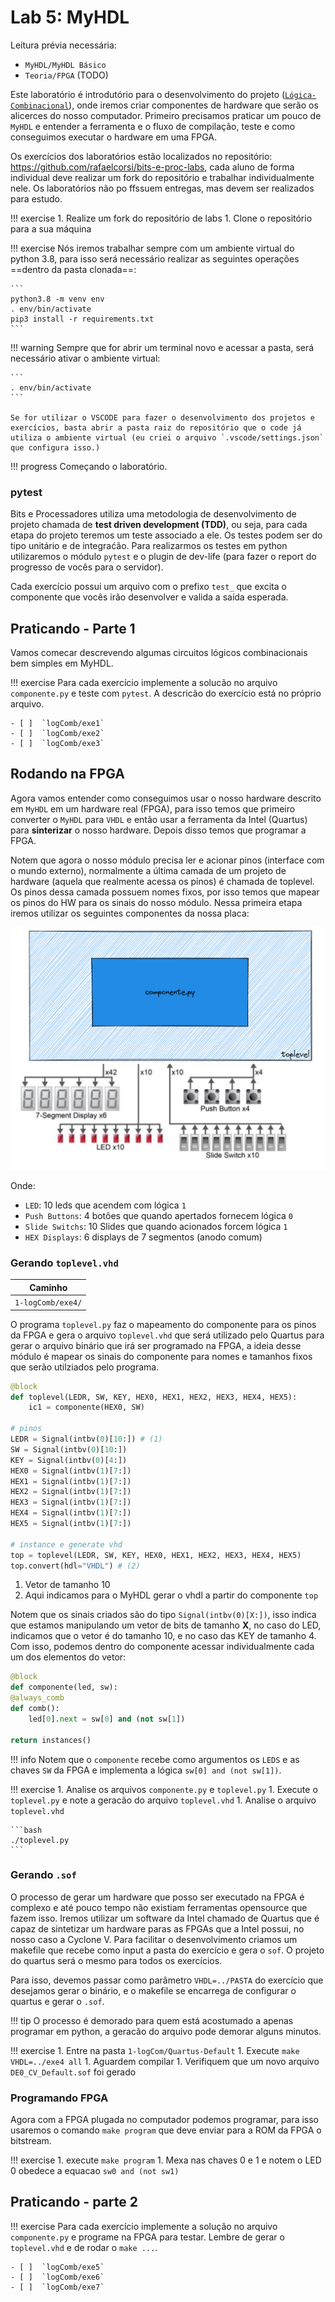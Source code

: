 # Lab 5: MyHDL

Leitura prévia necessária:

- `MyHDL/MyHDL Básico`
- `Teoria/FPGA` (TODO)

Este laboratório é introdutório para o desenvolvimento do projeto ([`Lógica-Combinacional`](/bits-e-proc/class/logiComb-Projeto)), onde iremos criar componentes de hardware que serão os alicerces do nosso computador. Primeiro precisamos praticar um pouco de `MyHDL` e entender a ferramenta e o fluxo de compilação, teste e como conseguimos executar o hardware em uma FPGA.

Os exercícios dos laboratórios estão localizados no repositório:  https://github.com/rafaelcorsi/bits-e-proc-labs, cada aluno de forma individual deve realizar um fork do repositório e trabalhar individualmente nele. Os laboratórios não po ffssuem entregas, mas devem ser realizados para estudo.

!!! exercise
    1. Realize um fork do repositório de labs
    1. Clone o repositório para a sua máquina
    
!!! exercise
    Nós iremos trabalhar sempre com um ambiente virtual do python 3.8, para isso será necessário realizar as seguintes operações ==dentro da pasta clonada==:

    ```
    python3.8 -m venv env
    . env/bin/activate
    pip3 install -r requirements.txt
    ```

!!! warning 
    Sempre que for abrir um terminal novo e acessar a pasta, será necessário ativar o ambiente virtual:
   
    ```
    . env/bin/activate
    ```
    
    Se for utilizar o VSCODE para fazer o desenvolvimento dos projetos e exercícios, basta abrir a pasta raiz do repositório que o code já utiliza o ambiente virtual (eu criei o arquivo `.vscode/settings.json` que configura isso.)
    
!!! progress
    Começando o laboratório.

### pytest

Bits e Processadores utiliza uma metodologia de desenvolvimento de projeto chamada de **test driven development (TDD)**, ou seja, para cada etapa do projeto teremos um teste associado a ele. Os testes podem ser do tipo unitário e de integraćão. Para realizarmos os testes em python utilizaremos o módulo `pytest` e o plugin de dev-life (para fazer o report do progresso de vocês para o servidor).

Cada exercício possui um arquivo com o prefixo `test_` que excita o componente que vocês irão desenvolver e valida a saída esperada. 

## Praticando - Parte 1

Vamos comecar descrevendo algumas circuitos lógicos combinacionais bem simples em MyHDL. 

!!! exercise
    Para cada exercício implemente a solucão no arquivo `componente.py` e teste com `pytest`. A descricão do exercício está no próprio arquivo.

    - [ ]  `logComb/exe1`
    - [ ]  `logComb/exe2`
    - [ ]  `logComb/exe3`

## Rodando na FPGA

Agora vamos entender como conseguimos usar o nosso hardware descrito em `MyHDL` em um hardware real (FPGA), para isso temos que primeiro converter o `MyHDL` para `VHDL` e então usar a ferramenta da Intel (Quartus) para **sinterizar** o nosso hardware. Depois disso temos que programar a FPGA.

Notem que agora o nosso módulo precisa ler e acionar pinos (interface com o mundo externo), normalmente a última camada de um projeto de hardware (aquela que realmente acessa os pinos) é chamada de toplevel. Os pinos dessa camada possuem nomes fixos, por isso temos que mapear os pinos do HW para os sinais do nosso módulo. Nessa primeira etapa iremos utilizar os seguintes componentes da nossa placa:

![](figs/logComb-new/toplevel.png)

Onde:

- `LED`: 10 leds que acendem com lógica `1`
- `Push Buttons`: 4 botões que quando apertados fornecem lógica `0`
- `Slide Switchs`: 10 Slides que quando acionados forcem lógica `1`
- `HEX Displays`: 6 displays de 7 segmentos (anodo comum)

### Gerando `toplevel.vhd`

| Caminho           |
|-------------------|
| `1-logComb/exe4/` |

O programa `toplevel.py` faz o mapeamento do componente para os pinos da FPGA e gera o arquivo `toplevel.vhd` que será utilizado pelo Quartus para gerar o arquivo binário que irá ser programado na FPGA, a ideia desse módulo é mapear os sinais do componente para nomes e tamanhos fixos que serão utilziados pelo programa.

 ```py title="toplevel.py"
 @block
 def toplevel(LEDR, SW, KEY, HEX0, HEX1, HEX2, HEX3, HEX4, HEX5):
     ic1 = componente(HEX0, SW)

 # pinos
 LEDR = Signal(intbv(0)[10:]) # (1)
 SW = Signal(intbv(0)[10:])
 KEY = Signal(intbv(0)[4:])
 HEX0 = Signal(intbv(1)[7:])
 HEX1 = Signal(intbv(1)[7:])
 HEX2 = Signal(intbv(1)[7:])
 HEX3 = Signal(intbv(1)[7:])
 HEX4 = Signal(intbv(1)[7:])
 HEX5 = Signal(intbv(1)[7:])
 
 # instance e generate vhd
 top = toplevel(LEDR, SW, KEY, HEX0, HEX1, HEX2, HEX3, HEX4, HEX5)
 top.convert(hdl="VHDL") # (2)
 ```
 
 1. Vetor de tamanho 10
 2. Aqui indicamos para o MyHDL gerar o vhdl a partir do componente `top`
 
 Notem que os sinais criados são do tipo `Signal(intbv(0)[X:])`, isso indica que estamos manipulando um vetor de bits de tamanho **X**, no caso do LED, indicamos que o vetor é do tamanho 10, e no caso das KEY de tamanho 4. Com isso, podemos dentro do componente acessar individualmente cada um dos elementos do vetor:
 
 ```py title="componente.py"
 @block
 def componente(led, sw):
 @always_comb
 def comb():
     led[0].next = sw[0] and (not sw[1])

 return instances()
 ```
    
!!! info
    Notem que o `componente` recebe como argumentos os `LEDS` e as chaves `SW` da FPGA e implementa a lógica `sw[0] and (not sw[1])`.

!!! exercise
    1. Analise os arquivos `componente.py` e `toplevel.py`
    1. Execute o `toplevel.py` e note a geracão do arquivo `toplevel.vhd`
    1. Analise o arquivo `toplevel.vhd`
    
    ```bash
    ./toplevel.py 
    ```

### Gerando `.sof`

O processo de gerar um hardware que posso ser executado na FPGA é complexo e até pouco tempo não existiam ferramentas opensource que fazem isso. Iremos utilizar um software da Intel chamado de Quartus que é capaz de sintetizar um hardware paras as FPGAs que a Intel possui, no nosso caso a Cyclone V. Para facilitar o desenvolvimento criamos um makefile que recebe como input a pasta do exercício e gera o `sof`. O projeto do quartus será o mesmo para todos os exercícios.

Para isso, devemos passar como parâmetro `VHDL=../PASTA` do exercício que desejamos gerar o binário, e o makefile se encarrega de configurar o quartus e gerar o `.sof`.

!!! tip
    O processo é demorado para quem está acostumado a apenas programar em python, a geracão do arquivo pode demorar alguns minutos.

!!! exercise
    1. Entre na pasta `1-logCom/Quartus-Default`
    1. Execute `make VHDL=../exe4 all`
    1. Aguardem compilar
    1. Verifiquem que um novo arquivo `DE0_CV_Default.sof` foi gerado

### Programando FPGA

Agora com a FPGA plugada no computador podemos programar, para isso usaremos o comando `make program` que deve enviar para a ROM da FPGA o bitstream.

!!! exercise
    1. execute `make program`
    1. Mexa nas chaves 0 e 1 e notem o LED 0 obedece a equacao `sw0 and (not sw1)`
    
## Praticando - parte 2

!!! exercise
    Para cada exercício implemente a solução no arquivo `componente.py` e programe na FPGA para testar. Lembre de gerar o `toplevel.vhd` e de rodar o `make ...`.
    

    - [ ]  `logComb/exe5`
    - [ ]  `logComb/exe6`
    - [ ]  `logComb/exe7`
